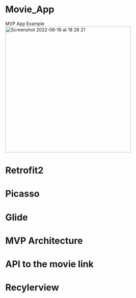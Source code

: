 # Movie_App
MVP App Example
<img width="394" alt="Screenshot 2022-06-16 at 18 28 21" src="https://user-images.githubusercontent.com/26028054/174131268-cf89e639-ab4e-4fdf-9689-55878e52d6b3.png">

# Retrofit2
# Picasso
# Glide
# MVP Architecture
# API to the movie link
# Recylerview
